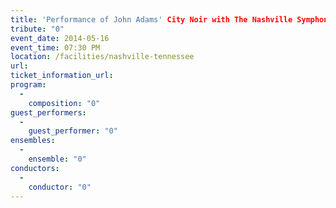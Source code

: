```yaml
---
title: 'Performance of John Adams' City Noir with The Nashville Symphony'
tribute: "0"
event_date: 2014-05-16
event_time: 07:30 PM
location: /facilities/nashville-tennessee
url: 
ticket_information_url: 
program: 
  -
    composition: "0"
guest_performers: 
  -
    guest_performer: "0"
ensembles: 
  -
    ensemble: "0"
conductors: 
  -
    conductor: "0"
---
```

